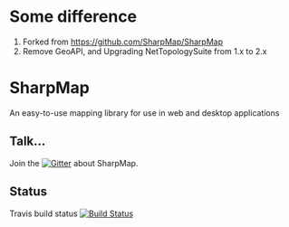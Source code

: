 # Some difference
1. Forked from  https://github.com/SharpMap/SharpMap
2. Remove GeoAPI, and Upgrading NetTopologySuite from 1.x  to 2.x

# SharpMap
An easy-to-use mapping library for use in web and desktop applications   

## Talk...
Join the [![Gitter](https://img.shields.io/gitter/room/TechnologyAdvice/Stardust.svg)](https://gitter.im/SharpMap/General) about SharpMap.

## Status
Travis build status [![Build Status](https://travis-ci.org/SharpMap/SharpMap.svg?branch=Branches%2F1.0)](https://travis-ci.org/SharpMap/SharpMap)
